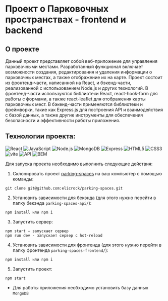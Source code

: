 # Проект о Парковочных пространствах - frontend и backend

## О проекте
Данный проект представляет собой веб-приложение для управления парковочными местами. Разработанный функционал включает возможности создания, редактирования и удаления информации о парковочных местах, а также отображение их на карте. Проект состоит из фронтенд-части, написанной на React, и бэкенд-части, реализованной с использованием Node.js и других технологий.
В фронтенд-части используются библиотеки React, react-hook-form для работы с формами, а также react-leaflet для отображения карты парковочных мест. В бэкенд-части применяются библиотеки и фреймворки, такие как Express.js для построения API и взаимодействия с базой данных, а также другие инструменты для обеспечения безопасности и эффективности работы приложения.

## Технологии проекта:
![React](https://img.shields.io/badge/-React-191919?style=for-the-badge&logo=React)
![JavaScript](https://img.shields.io/badge/-JavaScript-191919?style=for-the-badge&logo=JavaScript)
![Node.js](https://img.shields.io/badge/-Nodejs-191919?style=for-the-badge&logo=Node.js)
![MongoDB](https://img.shields.io/badge/-MongoDB-191919?style=for-the-badge&logo=MongoDB)
![Express](https://img.shields.io/badge/-Express-191919?style=for-the-badge&logo=Express)
![HTML5](https://img.shields.io/badge/-HTML5-191919?style=for-the-badge&logo=HTML5&logoColor=red)
![CSS3](https://img.shields.io/badge/-CSS3-191919?style=for-the-badge&logo=CSS3&logoColor=blue)
![vite](https://img.shields.io/badge/-Vite-191919?style=for-the-badge&logo=Vite)
![API](https://img.shields.io/badge/-API-191919?style=for-the-badge)
![BEM](https://img.shields.io/badge/-BEM-191919?style=for-the-badge)  

Для запуска проекта необходимо выполнить следующие действия:
1. Склонировать проект [parking-spaces](https://github.com/elicrock/parking-spaces) на ваш компьютер с помощью команды:
```
git clone git@github.com:elicrock/parking-spaces.git
```
2. Установить зависимости для бекэнда (для этого нужно перейти в папку бекэнда `parking-spaces-api/`):
```
npm install или npm i
```
3. Запустить сервер:
```
npm start — запускает сервер
npm run dev - запускает сервер с hot-reload
```
4. Установить зависимости для фронтенда (для этого нужно перейти в папку фронтенда `parking-spaces-frontend/`):
```
npm install или npm i
```
5. Запустить проект:
```
npm start
```

* Для работы приложения необходимо установить базу данных `MongoDB`
